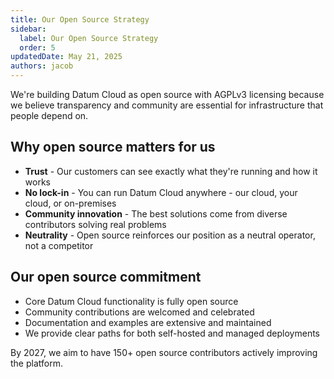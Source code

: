 ```yaml
---
title: Our Open Source Strategy
sidebar:
  label: Our Open Source Strategy
  order: 5
updatedDate: May 21, 2025
authors: jacob
---
```


We're building Datum Cloud as open source with AGPLv3 licensing because we believe transparency and community are essential for infrastructure that people depend on. 

## Why open source matters for us
- **Trust** - Our customers can see exactly what they're running and how it works
- **No lock-in** - You can run Datum Cloud anywhere - our cloud, your cloud, or on-premises
- **Community innovation** - The best solutions come from diverse contributors solving real problems
- **Neutrality** - Open source reinforces our position as a neutral operator, not a competitor

## Our open source commitment
- Core Datum Cloud functionality is fully open source
- Community contributions are welcomed and celebrated
- Documentation and examples are extensive and maintained
- We provide clear paths for both self-hosted and managed deployments

By 2027, we aim to have 150+ open source contributors actively improving the platform.
